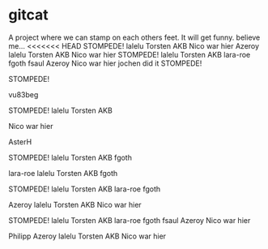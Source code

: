 # gitcat
A project where we can stamp on each others feet.
It will get funny. believe me...
<<<<<<< HEAD
STOMPEDE! lalelu
Torsten AKB
Nico war hier
Azeroy lalelu Torsten AKB Nico war hier
STOMPEDE! lalelu Torsten AKB lara-roe fgoth fsaul Azeroy Nico war hier jochen did it
STOMPEDE!




STOMPEDE!





vu83beg

STOMPEDE! lalelu
Torsten AKB

Nico war hier



















AsterH



STOMPEDE! lalelu Torsten AKB fgoth


lara-roe lalelu Torsten AKB fgoth

STOMPEDE! lalelu Torsten AKB lara-roe fgoth




Azeroy lalelu Torsten AKB Nico war hier

STOMPEDE! lalelu Torsten AKB lara-roe fgoth fsaul Azeroy Nico war hier





Philipp Azeroy lalelu Torsten AKB Nico war hier

